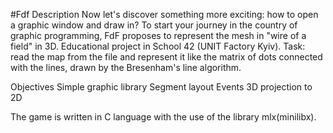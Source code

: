 #Fdf
Description
Now let's discover something more exciting: how to open a graphic window and draw in? To start your journey in the country of graphic programming, FdF proposes to represent the mesh in "wire of a field" in 3D.
Educational project in School 42 (UNIT Factory Kyiv). Task: read the map from the file and represent it like the matrix of dots connected with the lines, drawn by the Bresenham's line algorithm.

Objectives
Simple graphic library
Segment layout
Events
3D projection to 2D

The game is written in C language with the use of the library mlx(minilibx).
